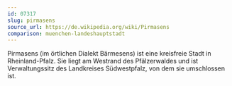 ```yaml
---
id: 07317
slug: pirmasens
source_url: https://de.wikipedia.org/wiki/Pirmasens
comparison: muenchen-landeshauptstadt
---
```


Pirmasens (im örtlichen Dialekt Bärmesens) ist eine kreisfreie Stadt in Rheinland-Pfalz. Sie liegt am Westrand des Pfälzerwaldes und ist Verwaltungssitz des Landkreises Südwestpfalz, von dem sie umschlossen ist.
